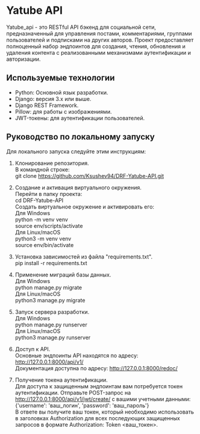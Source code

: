 # Yatube API
Yatube_api - это RESTful API бэкенд для социальной сети, предназначенный для управления постами, комментариями, группами пользователей и подписками на других авторов. 
Проект предоставляет полноценный набор эндпоинтов для создания, чтения, обновления и удаления контента с реализованными механизмами аутентификации и авторизации.


## Используемые технологии
*   Python: Основной язык разработки.
*   Django: версия 3.x или выше.
*   Django REST Framework.
*   Pillow: для работы с изображениями.
*   JWT-токены: для аутентификации пользователей.


## Руководство по локальному запуску
Для локального запуска следуйте этим инструкциям:

1. Клонирование репозитория.  
В командной строке:  
git clone https://github.com/Ksushev94/DRF-Yatube-API.git

2. Создание и активация виртуального окружения.  
Перейти в папку проекта:  
cd DRF-Yatube-API  
Создать виртуальное окружение и активировать его:  
Для Windows  
python -m venv venv  
source env/scripts/activate  
Для Linux/macOS  
python3 -m venv venv  
source env/bin/activate  

3. Установка зависимостей из файла "requirements.txt".  
pip install -r requirements.txt

4. Применение миграций базы данных.  
Для Windows  
python manage.py migrate  
Для Linux/macOS  
python3 manage.py migrate

5. Запуск сервера разработки.  
Для Windows  
python manage.py runserver  
Для Linux/macOS  
python3 manage.py runserver

6. Доступ к API.  
Основные эндпоинты API находятся по адресу: http://127.0.0.1:8000/api/v1/  
Документация доступна по адресу: http://127.0.0.1:8000/redoc/

7. Получение токена аутентификации.  
Для доступа к защищенным эндпоинтам вам потребуется токен аутентификации. Отправьте POST-запрос на http://127.0.0.1:8000/api/v1/jwt/create/ с вашими учетными данными:{'username': 'ваш_логин', 'password': 'ваш_пароль'}  
В ответе вы получите ваш токен, который необходимо использовать в заголовках Authorization для всех последующих защищенных запросов в формате Authorization: Token <ваш_токен>.
